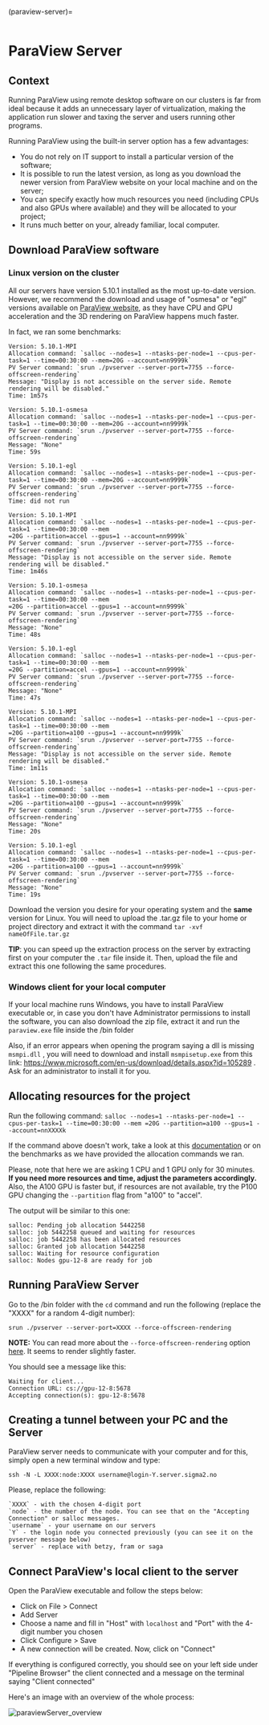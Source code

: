 (paraview-server)=

```{contents} Table of Contents
```

# ParaView Server

## Context

Running ParaView using remote desktop software on our clusters is far from ideal because it adds an unnecessary layer of virtualization, making the application run slower and taxing the server and users running other programs.

Running ParaView using the built-in server option has a few advantages:
- You do not rely on IT support to install a particular version of the software;
- It is possible to run the latest version, as long as you download the newer version from ParaView website on your local machine and on the server;
- You can specify exactly how much resources you need (including CPUs and also GPUs where available) and they will be allocated to your project;
- It runs much better on your, already familiar, local computer.


## Download ParaView software

### Linux version on the cluster

All our servers have version 5.10.1 installed as the most up-to-date version. However, we recommend the download and usage of "osmesa" or "egl" versions available on [ParaView website](https://www.paraview.org/download/), as they have CPU and GPU acceleration and the 3D rendering on ParaView happens much faster.

In fact, we ran some benchmarks:

```
Version: 5.10.1-MPI
Allocation command: `salloc --nodes=1 --ntasks-per-node=1 --cpus-per-task=1 --time=00:30:00 --mem=20G --account=nn9999k`
PV Server command: `srun ./pvserver --server-port=7755 --force-offscreen-rendering`
Message: "Display is not accessible on the server side. Remote rendering will be disabled."
Time: 1m57s

Version: 5.10.1-osmesa
Allocation command: `salloc --nodes=1 --ntasks-per-node=1 --cpus-per-task=1 --time=00:30:00 --mem=20G --account=nn9999k`
PV Server command: `srun ./pvserver --server-port=7755 --force-offscreen-rendering`
Message: "None"
Time: 59s

Version: 5.10.1-egl
Allocation command: `salloc --nodes=1 --ntasks-per-node=1 --cpus-per-task=1 --time=00:30:00 --mem=20G --account=nn9999k`
PV Server command: `srun ./pvserver --server-port=7755 --force-offscreen-rendering`
Time: did not run
```

```
Version: 5.10.1-MPI
Allocation command: `salloc --nodes=1 --ntasks-per-node=1 --cpus-per-task=1 --time=00:30:00 --mem
=20G --partition=accel --gpus=1 --account=nn9999k`
PV Server command: `srun ./pvserver --server-port=7755 --force-offscreen-rendering`
Message: "Display is not accessible on the server side. Remote rendering will be disabled."
Time: 1m46s

Version: 5.10.1-osmesa
Allocation command: `salloc --nodes=1 --ntasks-per-node=1 --cpus-per-task=1 --time=00:30:00 --mem
=20G --partition=accel --gpus=1 --account=nn9999k`
PV Server command: `srun ./pvserver --server-port=7755 --force-offscreen-rendering`
Message: "None"
Time: 48s

Version: 5.10.1-egl
Allocation command: `salloc --nodes=1 --ntasks-per-node=1 --cpus-per-task=1 --time=00:30:00 --mem
=20G --partition=accel --gpus=1 --account=nn9999k`
PV Server command: `srun ./pvserver --server-port=7755 --force-offscreen-rendering`
Message: "None"
Time: 47s
```

```
Version: 5.10.1-MPI
Allocation command: `salloc --nodes=1 --ntasks-per-node=1 --cpus-per-task=1 --time=00:30:00 --mem
=20G --partition=a100 --gpus=1 --account=nn9999k`
PV Server command: `srun ./pvserver --server-port=7755 --force-offscreen-rendering`
Message: "Display is not accessible on the server side. Remote rendering will be disabled."
Time: 1m11s

Version: 5.10.1-osmesa
Allocation command: `salloc --nodes=1 --ntasks-per-node=1 --cpus-per-task=1 --time=00:30:00 --mem
=20G --partition=a100 --gpus=1 --account=nn9999k`
PV Server command: `srun ./pvserver --server-port=7755 --force-offscreen-rendering`
Message: "None"
Time: 20s

Version: 5.10.1-egl
Allocation command: `salloc --nodes=1 --ntasks-per-node=1 --cpus-per-task=1 --time=00:30:00 --mem
=20G --partition=a100 --gpus=1 --account=nn9999k`
PV Server command: `srun ./pvserver --server-port=7755 --force-offscreen-rendering`
Message: "None"
Time: 19s
```

Download the version you desire for your operating system and the **same** version for Linux. You will need to upload the .tar.gz file to your home or project directory and extract it with the command `tar -xvf nameOfFile.tar.gz`

**TIP**: you can speed up the extraction process on the server by extracting first on your computer the `.tar` file inside it. Then, upload the file and extract this one following the same procedures.


### Windows client for your local computer

If your local machine runs Windows, you have to install ParaView executable or, in case you don't have Administrator permissions to install the software, you can also download the zip file, extract it and run the `paraview.exe` file inside the /bin folder

Also, if an error appears when opening the program saying a dll is missing `msmpi.dll` , you will need to download and install `msmpisetup.exe` from this link: https://www.microsoft.com/en-us/download/details.aspx?id=105289 . Ask for an administrator to install it for you.


## Allocating resources for the project

Run the following command: `salloc --nodes=1 --ntasks-per-node=1 --cpus-per-task=1 --time=00:30:00 --mem
=20G --partition=a100 --gpus=1 --account=nnXXXXk`

If the command above doesn't work, take a look at this [documentation](https://documentation.sigma2.no/jobs/interactive_jobs.html#requesting-an-interactive-job) or on the benchmarks as we have provided the allocation commands we ran.

Please, note that here we are asking 1 CPU and 1 GPU only for 30 minutes. **If you need more resources and time, adjust the parameters accordingly.**
Also, the A100 GPU is faster but, if resources are not available, try the P100 GPU changing the `--partition` flag from "a100" to "accel".

The output will be similar to this one:

```
salloc: Pending job allocation 5442258
salloc: job 5442258 queued and waiting for resources
salloc: job 5442258 has been allocated resources
salloc: Granted job allocation 5442258
salloc: Waiting for resource configuration
salloc: Nodes gpu-12-8 are ready for job
```


## Running ParaView Server

Go to the /bin folder with the `cd` command and run the following (replace the "XXXX" for a random 4-digit number):

```
srun ./pvserver --server-port=XXXX --force-offscreen-rendering
```
**NOTE:** You can read more about the `--force-offscreen-rendering` option [here](https://kitware.github.io/paraview-docs/latest/cxx/Offscreen.html). It seems to render slightly faster.

You should see a message like this:

```
Waiting for client...
Connection URL: cs://gpu-12-8:5678
Accepting connection(s): gpu-12-8:5678
```

## Creating a tunnel between your PC and the Server

ParaView server needs to communicate with your computer and for this, simply open a new terminal window and type:

`ssh -N -L XXXX:node:XXXX username@login-Y.server.sigma2.no`

Please, replace the following:

```
`XXXX` - with the chosen 4-digit port
`node` - the number of the node. You can see that on the "Accepting Connection" or salloc messages.
`username` - your username on our servers
`Y` - the login node you connected previously (you can see it on the pvserver message below)
`server` - replace with betzy, fram or saga
```

## Connect ParaView's local client to the server

Open the ParaView executable and follow the steps below:
- Click on File > Connect
- Add Server
- Choose a name and fill in "Host" with `localhost` and "Port" with the 4-digit number you chosen
- Click Configure > Save
- A new connection will be created. Now, click on "Connect"

If everything is configured correctly, you should see on your left side under "Pipeline Browser" the client connected and a message on the terminal saying "Client connected"

Here's an image with an overview of the whole process:

![paraviewServer_overview](pvserver_overview.png)
